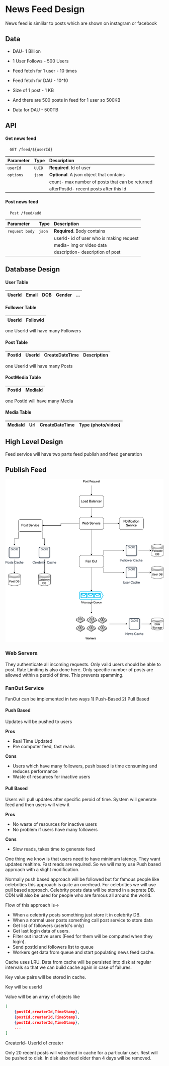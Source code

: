 # News Feed Design

News feed is simlilar to posts which are shown on instagram or facebook

## Data

- DAU- 1 Billion
- 1 User Follows - 500 Users
- Feed fetch for 1 user - 10 times
- Feed fetch for DAU - 10^10

- Size of 1 post - 1 KB
- And there are 500 posts in feed for 1 user so 500KB
- Data for DAU - 500TB

## API 

#### Get news feed

```http
  GET /feed/${userId}
```

| Parameter | Type     | Description                |
| :-------- | :------- | :------------------------- |
| `userId` | `UUID` | **Required**. Id of user |
| `options` | `json` | **Optional**. A json object that contains
| | | count- max number of posts that can be returned  |
| | | afterPostId- recent posts after this Id |


#### Post news feed

```http
  Post /feed/add
```

| Parameter | Type     | Description                       |
| :-------- | :------- | :-------------------------------- |
| `request body`      | `json` | **Required**. Body contains |
| | | userId- id of user who is making request |
| | | media- img or video data |
| | | description- description of post |

## Database Design 

#### User Table

| UserId | Email | DOB| Gender | ... |
| :---  | :--- | :----| :---   | :--- |

#### Follower Table

| UserId | FollowId | 
| :---  | :--- | 

one UserId will have many Followers

#### Post Table

| PostId | UserId | CreateDateTime| Description | 
| :---  | :--- | :----| :---- |

one UserId will have many Posts

#### PostMedia Table

| PostId | MediaId |
| :---  | :--- | 

one PostId will have many Media

#### Media Table

| MediaId | Url | CreateDateTime| Type (photo/video) | 
| :---  | :--- | :----| :---- |


## High Level Design 

Feed service will have two parts feed publish and feed generation

## Publish Feed

![alt text](https://github.com/sidhant293/Essential-Algorithms/blob/main/System%20Design/Images/News_Feed_Publish.drawio.png)

### Web Servers
They authenticate all incoming requests. Only vaild users should be able to post.
Rate Limiting is also done here. Only specific number of posts are allowed within a peroid of
time. This prevents spamming.

### FanOut Service
FanOut can be implemented in two ways 1) Push-Based 2) Pull Based

#### Push Based
Updates will be pushed to users

**Pros**
- Real Time Updated
- Pre computer feed, fast reads

**Cons**
- Users which have many followers, push based is time consuming and reduces performance
- Waste of resources for inactive users

#### Pull Based
Users will pull updates after specific peroid of time. System will generate feed and then users will view it

**Pros**
- No waste of resources for inactive users
- No problem if users have many followers

**Cons**
- Slow reads, takes time to generate feed

One thing we know is that users need to have minimum latency. They want updates realtime. Fast reads are required.
So we will many use Push based approach with a slight modification.

Normally push based approach will be followed but for famous people like celebrities this approach is quite an overhead.
For celebrities we will use pull based approach. Celebrity posts data will be stored in a seprate DB. CDN will also be used for people who are
famous all around the world.

Flow of this approach is->
- When a celebrity posts something just store it in celebrity DB.
- When a normal user posts something call post service to store data
- Get list of followers (userId's only)
- Get last login data of users.
- Filter out inactive users (Feed for them will be computed when they login).
- Send postId and followers list to queue
- Workers get data from queue and start populating news feed cache.

Cache uses LRU. Data from cache will be persisted into disk at regular intervals so 
that we can build cache again in case of failures.

Key value pairs will be stored in cache.

Key will be userId

Value will be an array of objects like

```json
[
    {postId,createrId,TimeStamp},
    {postId,createrId,TimeStamp},
    {postId,createrId,TimeStamp},
    ...
]
```
CreaterId- UserId of creater

Only 20 recent posts will ve stored in cache for a particular user.
Rest will be pushed to disk. In disk also feed older than 4 days will be removed.
